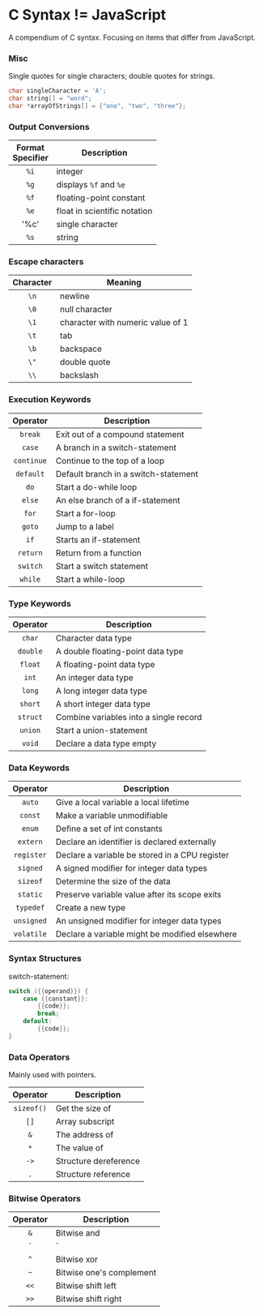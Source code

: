 # C Syntax != JavaScript

A compendium of C syntax. Focusing on items that differ from JavaScript.

### Misc

Single quotes for single characters; double quotes for strings.
```c
char singleCharacter = 'A';
char string[] = "word";
char *arrayOfStrings[] = {"one", "two", "three"};
```

### Output Conversions

Format<br>Specifier | Description
:---: | ---
`%i` | integer
`%g` | displays `%f` and `%e`
`%f` | floating-point constant
`%e` | float in scientific notation
'%c' | single character
`%s` | string

### Escape characters

Character | Meaning
:---: | ---
`\n` | newline
`\0` | null character
`\1` | character with numeric value of 1
`\t` | tab
`\b` | backspace
`\"` | double quote
`\\` | backslash

### Execution Keywords

Operator | Description
:---: | ---
`break` | Exit out of a compound statement
`case` | A branch in a switch-statement
`continue` | Continue to the top of a loop
`default` | Default branch in a switch-statement
`do` | Start a do-while loop
`else` | An else branch of a if-statement
`for` | Start a for-loop
`goto` | Jump to a label
`if` | Starts an if-statement
`return` | Return from a function
`switch` | Start a switch statement
`while` | Start a while-loop

### Type Keywords

Operator | Description
:---: | ---
`char` | Character data type
`double` | A double floating-point data type 
`float` | A floating-point data type
`int` | An integer data type
`long` | A long integer data type
`short` | A short integer data type
`struct` | Combine variables into a single record
`union` | Start a union-statement
`void` | Declare a data type empty

### Data Keywords

Operator | Description
:---: | ---
`auto` | Give a local variable a local lifetime
`const` | Make a variable unmodifiable
`enum` | Define a set of int constants
`extern` | Declare an identifier is declared externally
`register` | Declare a variable be stored in a CPU register
`signed` | A signed modifier for integer data types
`sizeof` | Determine the size of the data
`static` | Preserve variable value after its scope exits
`typedef` | Create a new type
`unsigned` | An unsigned modifier for integer data types
`volatile` | Declare a variable might be modified elsewhere

### Syntax Structures

switch-statement:
```c
switch ({{operand}}) {
    case {{constant}}:
        {{code}};
        break;
    default:
        {{code}};
}
```

### Data Operators
Mainly used with pointers.

Operator | Description
:---: | ---
`sizeof()` | Get the size of
`[]` | Array subscript
`&` | The address of
`*` | The value of
`->` | Structure dereference
`.` | Structure reference

### Bitwise Operators

Operator | Description
:---: | ---
`&` | Bitwise and 
`|` | Bitwise or 
`^` | Bitwise xor
`~` | Bitwise one's complement
`<<` | Bitwise shift left
`>>` | Bitwise shift right
